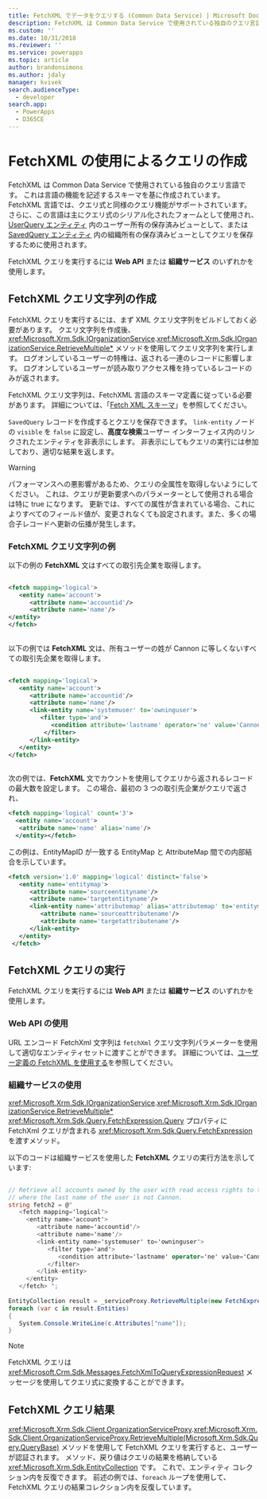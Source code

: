 ```yaml
---
title: FetchXML でデータをクエリする (Common Data Service) | Microsoft Docs
description: FetchXML は Common Data Service で使用されている独自のクエリ言語です。 これは言語の機能を記述するスキーマを基に作成されています。
ms.custom: ''
ms.date: 10/31/2018
ms.reviewer: ''
ms.service: powerapps
ms.topic: article
author: brandonsimons
ms.author: jdaly
manager: kvivek
search.audienceType:
  - developer
search.app:
  - PowerApps
  - D365CE
---
```


# <a name="use-fetchxml-to-construct-a-query"></a>FetchXML の使用によるクエリの作成

FetchXML は Common Data Service で使用されている独自のクエリ言語です。 これは言語の機能を記述するスキーマを基に作成されています。 FetchXML 言語では、クエリ式と同様のクエリ機能がサポートされています。 さらに、この言語は主にクエリ式のシリアル化されたフォームとして使用され、[UserQuery エンティティ](reference/entities/userquery.md) 内のユーザー所有の保存済みビューとして、または [SavedQuery エンティティ](reference/entities/savedquery.md) 内の組織所有の保存済みビューとしてクエリを保存するために使用されます。  
  
FetchXML クエリを実行するには **Web API** または **組織サービス** のいずれかを使用します。

## <a name="create-the-fetchxml-query-string"></a>FetchXML クエリ文字列の作成
  
FetchXML クエリを実行するには、まず XML クエリ文字列をビルドしておく必要があります。 クエリ文字列を作成後、<xref:Microsoft.Xrm.Sdk.IOrganizationService>.<xref:Microsoft.Xrm.Sdk.IOrganizationService.RetrieveMultiple*> メソッドを使用してクエリ文字列を実行します。 ログオンしているユーザーの特権は、返される一連のレコードに影響します。 ログオンしているユーザーが読み取りアクセス権を持っているレコードのみが返されます。  
  
 FetchXML クエリ文字列は、FetchXML 言語のスキーマ定義に従っている必要があります。 詳細については、「[Fetch XML スキーマ](fetchxml-schema.md)」を参照してください。  
  
 `SavedQuery` レコードを作成するとクエリを保存できます。 `link-entity` ノードの `visible` を `false` に設定し、**高度な検索**ユーザー インターフェイス内のリンクされたエンティティを非表示にします。 非表示にしてもクエリの実行には参加しており、適切な結果を返します。  
  
> [!WARNING]
>  パフォーマンスへの悪影響があるため、クエリの全属性を取得しないようにしてください。 これは、クエリが更新要求へのパラメーターとして使用される場合は特に true になります。 更新では、すべての属性が含まれている場合、これによりすべてのフィールド値が、変更されなくても設定されます。また、多くの場合子レコードへ更新の伝播が発生します。  
  

### <a name="example-fetchxml-query-strings"></a>FetchXML クエリ文字列の例

以下の例の **FetchXML** 文はすべての取引先企業を取得します。  
  
```xml  
  
<fetch mapping='logical'>   
   <entity name='account'>  
      <attribute name='accountid'/>   
      <attribute name='name'/>   
</entity>  
</fetch>  
  
```  
  
 以下の例では **FetchXML** 文は、所有ユーザーの姓が Cannon に等しくないすべての取引先企業を取得します。  
  
```xml  
  
<fetch mapping='logical'>  
   <entity name='account'>   
      <attribute name='accountid'/>   
      <attribute name='name'/>   
      <link-entity name='systemuser' to='owninguser'>   
         <filter type='and'>   
            <condition attribute='lastname' operator='ne' value='Cannon' />   
          </filter>   
      </link-entity>   
   </entity>   
</fetch>  
  
```  
  
 次の例では、**FetchXML** 文でカウントを使用してクエリから返されるレコードの最大数を設定します。 この場合、最初の 3 つの取引先企業がクエリで返され、  
  
```xml  
<fetch mapping='logical' count='3'>  
  <entity name='account'>  
   <attribute name='name' alias='name'/>  
  </entity></fetch>  
```  
  
この例は、EntityMapID が一致する EntityMap と AttributeMap 間での内部結合を示しています。  
  
```xml  
<fetch version='1.0' mapping='logical' distinct='false'>  
   <entity name='entitymap'>  
      <attribute name='sourceentityname'/>  
      <attribute name='targetentityname'/>  
      <link-entity name='attributemap' alias='attributemap' to='entitymapid' from='entitymapid' link-type='inner'>  
         <attribute name='sourceattributename'/>  
         <attribute name='targetattributename'/>  
      </link-entity>  
   </entity>  
 </fetch>  
```  
  
## <a name="execute-the-fetchxml-query"></a>FetchXML クエリの実行

FetchXML クエリを実行するには **Web API** または **組織サービス** のいずれかを使用します。

### <a name="using-web-api"></a>Web API の使用
URL エンコード FetchXml 文字列は `fetchXml` クエリ文字列パラメーターを使用して適切なエンティティセットに渡すことができます。 詳細については、[ユーザー定義の FetchXML を使用する](webapi/retrieve-and-execute-predefined-queries.md#use-custom-fetchxml)を参照してください。

### <a name="using-organization-service"></a>組織サービスの使用

<xref:Microsoft.Xrm.Sdk.IOrganizationService>.<xref:Microsoft.Xrm.Sdk.IOrganizationService.RetrieveMultiple*> <xref:Microsoft.Xrm.Sdk.Query.FetchExpression.Query> プロパティに FetchXml クエリが含まれる <xref:Microsoft.Xrm.Sdk.Query.FetchExpression> を渡すメソッド。

以下のコードは組織サービスを使用した **FetchXML** クエリの実行方法を示しています:  
  
```csharp  
  
// Retrieve all accounts owned by the user with read access rights to the accounts and   
// where the last name of the user is not Cannon.   
string fetch2 = @"  
   <fetch mapping='logical'>  
     <entity name='account'>   
        <attribute name='accountid'/>   
        <attribute name='name'/>   
        <link-entity name='systemuser' to='owninguser'>   
           <filter type='and'>   
              <condition attribute='lastname' operator='ne' value='Cannon' />   
           </filter>   
        </link-entity>   
     </entity>   
   </fetch> ";   
  
EntityCollection result = _serviceProxy.RetrieveMultiple(new FetchExpression(fetch2));
foreach (var c in result.Entities)
{
   System.Console.WriteLine(c.Attributes["name"]);
}  
```  
> [!NOTE]
> FetchXML クエリは <xref:Microsoft.Crm.Sdk.Messages.FetchXmlToQueryExpressionRequest> メッセージを使用してクエリ式に変換することができます。 

  
## <a name="fetchxml-query-results"></a>FetchXML クエリ結果  
 <xref:Microsoft.Xrm.Sdk.Client.OrganizationServiceProxy>.<xref:Microsoft.Xrm.Sdk.Client.OrganizationServiceProxy.RetrieveMultiple(Microsoft.Xrm.Sdk.Query.QueryBase)> メソッドを使用して FetchXML クエリを実行すると、ユーザーが認証されます。 メソッド、戻り値はクエリの結果を格納している <xref:Microsoft.Xrm.Sdk.EntityCollection> です。 これで、エンティティ コレクション内を反復できます。 前述の例では、`foreach` ループを使用して、FetchXML クエリの結果コレクション内を反復しています。  
  
